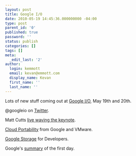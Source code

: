 ```yaml
---
layout: post
title: Google I/O
date: 2010-05-19 14:45:36.000000000 -04:00
type: post
parent_id: '0'
published: true
password: ''
status: publish
categories: []
tags: []
meta:
  _edit_last: '2'
author:
  login: kemmott
  email: kevan@emmott.com
  display_name: Kevan
  first_name: ''
  last_name: ''
---
```

<p>Lots of new stuff coming out at <a href="http://code.google.com/events/io/2010/">Google I/O</a>, May 19th and 20th.</p>
<p>@googleio on <a href="http://twitter.com/googleio">Twitter</a>.</p>
<p>Matt Cutts <a href="http://www.mattcutts.com/blog/live-blog-google-io-keynote/">live waving the keynote</a>.</p>
<p><a href="http://code.google.com/cloudportability/">Cloud Portability</a> from Google and VMware.</p>
<p><a href="http://googlecode.blogspot.com/2010/05/google-storage-for-developers-preview.html">Google Storage</a> for Developers.</p>
<p>Google's <a href="http://googleblog.blogspot.com/2010/05/google-io-2010-day-1-more-powerful-web.html">summary</a> of the first day.</p>
